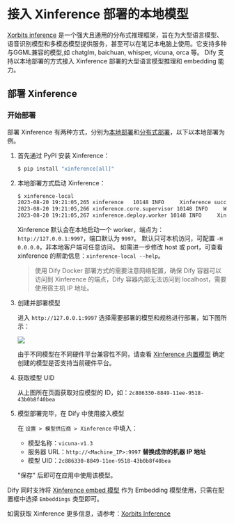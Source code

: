 # 接入 Xinference 部署的本地模型

[Xorbits inference](https://github.com/xorbitsai/inference) 是一个强大且通用的分布式推理框架，旨在为大型语言模型、语音识别模型和多模态模型提供服务，甚至可以在笔记本电脑上使用。它支持多种与GGML兼容的模型,如 chatglm, baichuan, whisper, vicuna, orca 等。 Dify 支持以本地部署的方式接入 Xinference 部署的大型语言模型推理和 embedding 能力。

## 部署 Xinference

### 开始部署

部署 Xinference 有两种方式，分别为[本地部署](https://github.com/xorbitsai/inference/blob/main/README\_zh\_CN.md#%E6%9C%AC%E5%9C%B0%E9%83%A8%E7%BD%B2)和[分布式部署](https://github.com/xorbitsai/inference/blob/main/README\_zh\_CN.md#%E5%88%86%E5%B8%83%E5%BC%8F%E9%83%A8%E7%BD%B2)，以下以本地部署为例。

1.  首先通过 PyPI 安装 Xinference：

    ```bash
    $ pip install "xinference[all]"
    ```
2.  本地部署方式启动 Xinference：

    ```bash
    $ xinference-local
    2023-08-20 19:21:05,265 xinference   10148 INFO     Xinference successfully started. Endpoint: http://127.0.0.1:9997
    2023-08-20 19:21:05,266 xinference.core.supervisor 10148 INFO     Worker 127.0.0.1:37822 has been added successfully
    2023-08-20 19:21:05,267 xinference.deploy.worker 10148 INFO     Xinference worker successfully started.
    ```

    Xinference 默认会在本地启动一个 worker，端点为：`http://127.0.0.1:9997`，端口默认为 `9997`。 默认只可本机访问，可配置 `-H 0.0.0.0`，非本地客户端可任意访问。 如需进一步修改 host 或 port，可查看 xinference 的帮助信息：`xinference-local --help`。

    > 使用 Dify Docker 部署方式的需要注意网络配置，确保 Dify 容器可以访问到 Xinference 的端点，Dify 容器内部无法访问到 localhost，需要使用宿主机 IP 地址。
3.  创建并部署模型

    进入 `http://127.0.0.1:9997` 选择需要部署的模型和规格进行部署，如下图所示：

    ![](https://assets-docs.dify.ai/dify-enterprise-mintlify/zh_CN/development/models-integration/6945f8e7a0ae88d1f67f988d53d420bd.png)

    由于不同模型在不同硬件平台兼容性不同，请查看 [Xinference 内置模型](https://inference.readthedocs.io/en/latest/models/builtin/index.html) 确定创建的模型是否支持当前硬件平台。
4.  获取模型 UID

    从上图所在页面获取对应模型的 ID，如：`2c886330-8849-11ee-9518-43b0b8f40bea`
5.  模型部署完毕，在 Dify 中使用接入模型

    在 `设置 > 模型供应商 > Xinference` 中填入：

    * 模型名称：`vicuna-v1.3`
    * 服务器 URL：`http://<Machine_IP>:9997` **替换成你的机器 IP 地址**
    * 模型 UID：`2c886330-8849-11ee-9518-43b0b8f40bea`

    "保存" 后即可在应用中使用该模型。

Dify 同时支持将 [Xinference embed 模型](https://github.com/xorbitsai/inference/blob/main/README\_zh\_CN.md#%E5%86%85%E7%BD%AE%E6%A8%A1%E5%9E%8B) 作为 Embedding 模型使用，只需在配置框中选择 `Embeddings` 类型即可。

如需获取 Xinference 更多信息，请参考：[Xorbits Inference](https://github.com/xorbitsai/inference/blob/main/README\_zh\_CN.md)
